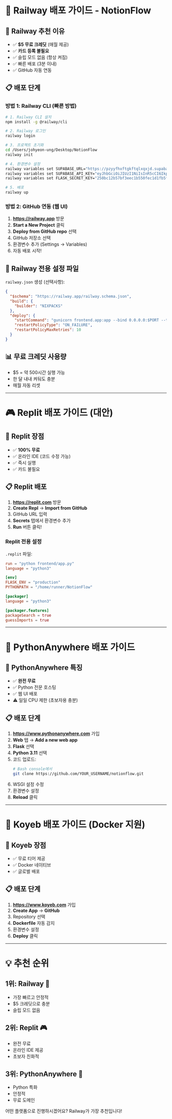 # 🚂 Railway 배포 가이드 - NotionFlow

## 🎯 Railway 추천 이유
- ✅ **$5 무료 크레딧** (매월 제공)
- ✅ **카드 등록 불필요**
- ✅ 슬립 모드 없음 (항상 켜짐)
- ✅ 빠른 배포 (3분 이내)
- ✅ GitHub 자동 연동

## 📋 배포 단계

### 방법 1: Railway CLI (빠른 방법)

```bash
# 1. Railway CLI 설치
npm install -g @railway/cli

# 2. Railway 로그인
railway login

# 3. 프로젝트 초기화
cd /Users/johyeon-ung/Desktop/NotionFlow
railway init

# 4. 환경변수 설정
railway variables set SUPABASE_URL="https://pzyyfhxftgkftqlxqxjd.supabase.co"
railway variables set SUPABASE_API_KEY="eyJhbGciOiJIUzI1NiIsInR5cCI6IkpXVCJ9.eyJpc3MiOiJzdXBhYmFzZSIsInJlZiI6InB6eXlmaHhmdGdrZnRxbHhxeGpkIiwicm9sZSI6ImFub24iLCJpYXQiOjE3NTE4MTc5NDgsImV4cCI6MjA2NzM5Mzk0OH0.JfdGpYt537J98m9Ar2vjj86Clce9Iygm4NKlR5ujM3s"
railway variables set FLASK_SECRET_KEY="250bc12b57bf3eec1b550fec1d1fb5f483d3fff06b1b66aeb8bb5ba623d3411d"

# 5. 배포
railway up
```

### 방법 2: GitHub 연동 (웹 UI)

1. **https://railway.app** 방문
2. **Start a New Project** 클릭
3. **Deploy from GitHub repo** 선택
4. GitHub 저장소 선택
5. 환경변수 추가 (Settings → Variables)
6. 자동 배포 시작!

## 🔧 Railway 전용 설정 파일

`railway.json` 생성 (선택사항):
```json
{
  "$schema": "https://railway.app/railway.schema.json",
  "build": {
    "builder": "NIXPACKS"
  },
  "deploy": {
    "startCommand": "gunicorn frontend.app:app --bind 0.0.0.0:$PORT --timeout 120",
    "restartPolicyType": "ON_FAILURE",
    "restartPolicyMaxRetries": 10
  }
}
```

## 📊 무료 크레딧 사용량
- $5 = 약 500시간 실행 가능
- 한 달 내내 켜둬도 충분
- 매월 자동 리셋

---

# 🎮 Replit 배포 가이드 (대안)

## 🎯 Replit 장점
- ✅ **100% 무료**
- ✅ 온라인 IDE (코드 수정 가능)
- ✅ 즉시 실행
- ✅ 카드 불필요

## 📋 Replit 배포

1. **https://replit.com** 방문
2. **Create Repl** → **Import from GitHub**
3. GitHub URL 입력
4. **Secrets** 탭에서 환경변수 추가
5. **Run** 버튼 클릭!

### Replit 전용 설정
`.replit` 파일:
```toml
run = "python frontend/app.py"
language = "python3"

[env]
FLASK_ENV = "production"
PYTHONPATH = "/home/runner/NotionFlow"

[packager]
language = "python3"

[packager.features]
packageSearch = true
guessImports = true
```

---

# 🐍 PythonAnywhere 배포 가이드

## 🎯 PythonAnywhere 특징
- ✅ **완전 무료**
- ✅ Python 전문 호스팅
- ✅ 웹 UI 배포
- ⚠️ 일일 CPU 제한 (초보자용 충분)

## 📋 배포 단계

1. **https://www.pythonanywhere.com** 가입
2. **Web** 탭 → **Add a new web app**
3. **Flask** 선택
4. **Python 3.11** 선택
5. 코드 업로드:
   ```bash
   # Bash console에서
   git clone https://github.com/YOUR_USERNAME/notionflow.git
   ```
6. WSGI 설정 수정
7. 환경변수 설정
8. **Reload** 클릭

---

# 🚀 Koyeb 배포 가이드 (Docker 지원)

## 🎯 Koyeb 장점
- ✅ 무료 티어 제공
- ✅ Docker 네이티브
- ✅ 글로벌 배포

## 📋 배포 단계

1. **https://www.koyeb.com** 가입
2. **Create App** → **GitHub**
3. Repository 선택
4. **Dockerfile** 자동 감지
5. 환경변수 설정
6. **Deploy** 클릭

---

# 💡 추천 순위

## 1위: Railway 🚂
- 가장 빠르고 안정적
- $5 크레딧으로 충분
- 슬립 모드 없음

## 2위: Replit 🎮
- 완전 무료
- 온라인 IDE 제공
- 초보자 친화적

## 3위: PythonAnywhere 🐍
- Python 특화
- 안정적
- 무료 도메인

어떤 플랫폼으로 진행하시겠어요? Railway가 가장 추천입니다!